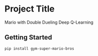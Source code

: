 # Project Title
Mario with Double Dueling Deep Q-Learning

## Getting Started
```
pip install gym-super-mario-bros
```
